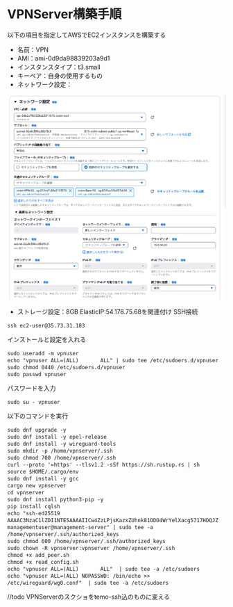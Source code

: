# VPNServer構築手順
以下の項目を指定してAWSでEC2インスタンスを構築する
* 名前：VPN
* AMI：ami-0d9da98839203a9d1
* インスタンスタイプ：t3.small
* キーペア：自身の使用するもの
* ネットワーク設定：

![alt text](image-3.png)

* ストレージ設定：8GB
ElasticIP:54.178.75.68を関連付け
SSH接続
```
ssh ec2-user@35.73.31.183
```
インストールと設定を入れる
```
sudo useradd -m vpnuser
echo "vpnuser ALL=(ALL)       ALL" | sudo tee /etc/sudoers.d/vpnuser
sudo chmod 0440 /etc/sudoers.d/vpnuser
sudo passwd vpnuser
```
パスワードを入力
```
sudo su - vpnuser 
```
以下のコマンドを実行
```
sudo dnf upgrade -y
sudo dnf install -y epel-release
sudo dnf install -y wireguard-tools
sudo mkdir -p /home/vpnserver/.ssh
sudo chmod 700 /home/vpnserver/.ssh
curl --proto '=https' --tlsv1.2 -sSf https://sh.rustup.rs | sh
source $HOME/.cargo/env
sudo dnf install -y gcc
cargo new vpnserver
cd vpnserver
sudo dnf install python3-pip -y
pip install cqlsh
echo "ssh-ed25519 AAAAC3NzaC1lZDI1NTE5AAAAIICw4ZzLPjsKazxZUhnk81ODO4WrYelXacg5717HDQJZ managementuser@management-server" | sudo tee -a /home/vpnserver/.ssh/authorized_keys
sudo chmod 600 /home/vpnserver/.ssh/authorized_keys
sudo chown -R vpnserver:vpnserver /home/vpnserver/.ssh
chmod +x add_peer.sh 
chmod +x read_config.sh
echo "vpnuser ALL=(ALL)       ALL"  | sudo tee -a /etc/sudoers
echo "vpnuser ALL=(ALL) NOPASSWD: /bin/echo >> /etc/wireguard/wg0.conf"  | sudo tee -a /etc/sudoers
```

//todo VPNServerのスクショをtemo-ssh込のものに変える